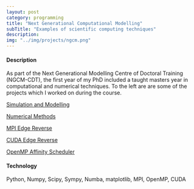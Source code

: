 ```yaml
---
layout: post
category: programming
title: "Next Generational Computational Modelling"
subTitle: "Examples of scientific computing techniques"
description:
img: "../img/projects/ngcm.png"
---
```


#### Description

As part of the Next Generational Modelling Centre of Doctoral Training (NGCM-CDT),
the first year of my PhD included a taught masters year in computational and
numerical techniques. To the left are are some of the projects which I worked on
during the course.

<a href="https://github.com/saultyevil/Simulation-and-Modelling">Simulation and Modelling</a>

<a href="https://github.com/saultyevil/Numerical-Methods">Numerical Methods</a>

<a href="https://github.com/saultyevil/MPI-Edge-Reverse">MPI Edge Reverse</a>

<a href="https://github.com/saultyevil/CUDA-Edge-Reverse">CUDA Edge Reverse</a>

<a href="https://github.com/saultyevil/OpenMP-Affinity-Scheduler">OpenMP Affinity Scheduler</a>




#### Technology

Python, Numpy, Scipy, Sympy, Numba, matplotlib, MPI, OpenMP, CUDA
